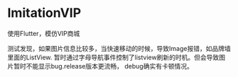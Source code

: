 # ImitationVIP
使用Flutter，模仿VIP商城

测试发现，如果图片信息比较多，当快速移动的时候，导致Image报错，如品牌墙里面的ListView.
暂时通过字母导航事件控制了listview刷新的时机。但会导致图片暂时不能显示bug.release版本更流畅，
debug确实有卡顿情况。
